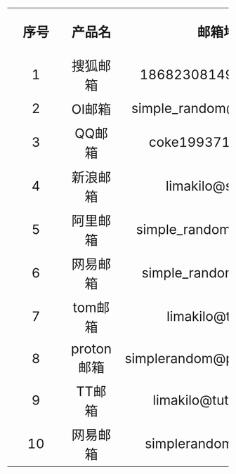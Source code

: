 <table style="font-size: 30px;text-align: center;">
            <tr class="th">
                <th>序号</th>
                <th>产品名</th>
                <th>邮箱地址</th>
                <th>github</th>
                <th>gitee</th>
                <th>npm</th>
                <th>备注</th>
            </tr>
            <tr>
                <td style="text-align: center;">
                    <div style="width: 100px">1</div>
                </td>
                <td>
                    搜狐邮箱
                </td>
                <td>
                    18682308149@sohu.com
                </td>
                <td>yaoyaobaby</td>
                <td></td>
                <td></td>
                <td></td>
            </tr>
            <tr>
                <td>2</td>
                <td>Ol邮箱</td>
                <td>simple_random@outlook.com</td>
                <td>simplerandom</td>
                <td>limakilo</td>
                <td></td>
                <td></td>
            </tr>
            <tr>
                <td>3</td>
                <td>QQ邮箱</td>
                <td>coke1993711@qq.com</td>
                <td>zookeeper2020</td>
                <td>helloLink</td>
                <td></td>
                <td></td>
            </tr>
            <tr>
                <td>4</td>
                <td>新浪邮箱</td>
                <td>limakilo@sina.com</td>
                <td>lplovehq</td>
                <td></td>
                <td></td>
                <td></td>
            </tr>
            <tr>
                <td>5</td>
                <td>阿里邮箱</td>
                <td>simple_random@aliyun.com</td>
                <td>simrandomple</td>
                <td></td>
                <td></td>
                <td></td>
            </tr>
            <tr>
                <td>6</td>
                <td>网易邮箱</td>
                <td>simple_random@163.com</td>
                <td>-</td>
                <td></td>
                <td></td>
                <td></td>
            </tr>
            <tr>
                <td>7</td>
                <td>tom邮箱</td>
                <td>limakilo@tom.com</td>
                <td>-</td>
                <td></td>
                <td></td>
                <td></td>
            </tr>
            <tr>
                <td>8</td>
                <td>proton邮箱</td>
                <td>simplerandom@protonmail.com</td>
                <td>瑞士-支持中文</td>
                <td></td>
                <td></td>
                <td></td>
            </tr>
            <tr>
                <td>
                    9
                </td>
                <td>TT邮箱</td>
                <td>limakilo@tutanota.com</td>
                <td></td>
                <td></td>
                <td></td>
                <td></td>
            </tr>
            <tr>
                <td>
                    10
                </td>
                <td>网易邮箱</td>
                <td>simplerandom@126.com</td>
                <td></td>
                <td></td>
                <td></td>
                <td></td>
            </tr>
        </table>


